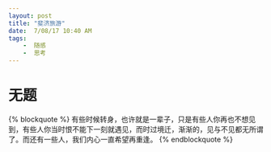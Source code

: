 ```yaml
---
layout: post
title: "斐济旅游"
date:  7/08/17 10:40 AM
tags: 
	-  随感
	-  思考
---
```

# 无题
{% blockquote %}
有些时候转身，也许就是一辈子，只是有些人你再也不想见到，有些人你当时恨不能下一刻就遇见，而时过境迁，渐渐的，见与不见都无所谓了。而还有一些人，我们内心一直希望再重逢。
{% endblockquote %}